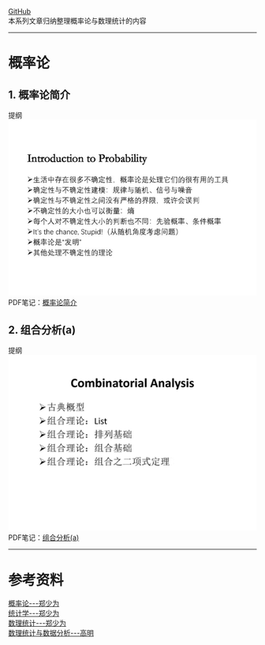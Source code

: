 [GitHub](https://github.com/SimpleLP/ProbabilityAndMathematicalStatistics)     
本系列文章归纳整理概率论与数理统计的内容

-------------------------------------------------------------

# 概率论
## 1. 概率论简介
提纲<br>
![图1](lec_1.jpg)      
PDF笔记：[概率论简介](01_Introduction_0913.pdf)     

## 2. 组合分析(a)
提纲<br>
![图2](lec_2.jpg)     
PDF笔记：[组合分析(a)](02_Combinatorics_0915.pdf)    




---------------------------------------------------------

# 参考资料
[概率论---郑少为](http://www.stat.nthu.edu.tw/~swcheng/Teaching/math2810/index.html)       
[统计学---郑少为](http://www.stat.nthu.edu.tw/~swcheng/Teaching/math2820/index.html)      
[数理统计---郑少为](http://www.stat.nthu.edu.tw/~swcheng/Teaching/stat3875/index.php)       
[数理统计与数据分析---高明](http://dase.ecnu.edu.cn/mgao/teaching/UStat_2018_Fall/MSDA.html)      
